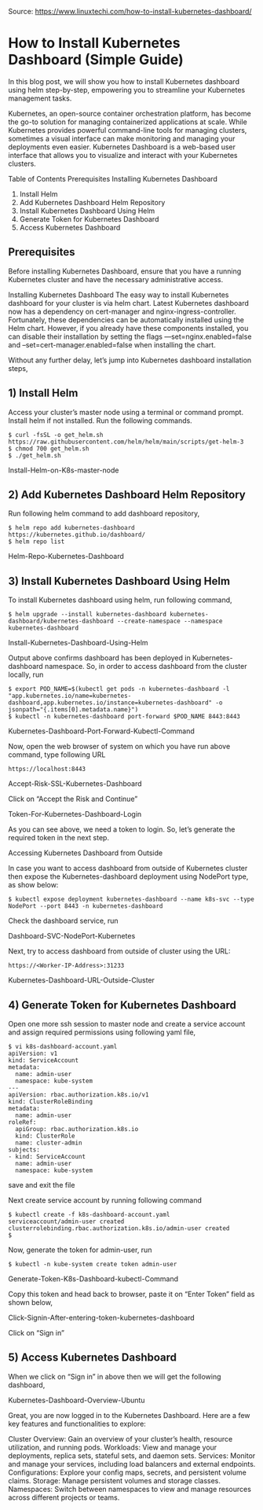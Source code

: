 Source: https://www.linuxtechi.com/how-to-install-kubernetes-dashboard/

# How to Install Kubernetes Dashboard (Simple Guide)
In this blog post, we will show you how to install Kubernetes dashboard using helm step-by-step, empowering you to streamline your Kubernetes management tasks.

Kubernetes, an open-source container orchestration platform, has become the go-to solution for managing containerized applications at scale. While Kubernetes provides powerful command-line tools for managing clusters, sometimes a visual interface can make monitoring and managing your deployments even easier. Kubernetes Dashboard is a web-based user interface that allows you to visualize and interact with your Kubernetes clusters.

Table of Contents
Prerequisites
Installing Kubernetes Dashboard
1) Install Helm
2) Add Kubernetes Dashboard Helm Repository
3) Install Kubernetes Dashboard Using Helm
4)  Generate Token for Kubernetes Dashboard
5) Access Kubernetes Dashboard

## Prerequisites
Before installing Kubernetes Dashboard, ensure that you have a running Kubernetes cluster and have the necessary administrative access.

Installing Kubernetes Dashboard
The easy way to install Kubernetes dashboard for your cluster is via helm chart. Latest Kubernetes dashboard now has a dependency on cert-manager and nginx-ingress-controller. Fortunately, these dependencies can be automatically installed using the Helm chart. However, if you already have these components installed, you can disable their installation by setting the flags —set=nginx.enabled=false and –set=cert-manager.enabled=false when installing the chart.

Without any further delay, let’s jump into Kubernetes dashboard installation steps,

## 1) Install Helm
Access your cluster’s master node using a terminal or command prompt. Install helm if not installed. Run the following commands.
```
$ curl -fsSL -o get_helm.sh https://raw.githubusercontent.com/helm/helm/main/scripts/get-helm-3
$ chmod 700 get_helm.sh
$ ./get_helm.sh
```
Install-Helm-on-K8s-master-node

## 2) Add Kubernetes Dashboard Helm Repository
Run following helm command to add dashboard repository,
```
$ helm repo add kubernetes-dashboard https://kubernetes.github.io/dashboard/
$ helm repo list
```
Helm-Repo-Kubernetes-Dashboard

## 3) Install Kubernetes Dashboard Using Helm
To install Kubernetes dashboard using helm, run following command,
```
$ helm upgrade --install kubernetes-dashboard kubernetes-dashboard/kubernetes-dashboard --create-namespace --namespace kubernetes-dashboard
```
Install-Kubernetes-Dashboard-Using-Helm

Output above confirms dashboard has been deployed in Kubernetes-dashboard namespace. So, in order to access dashboard from the cluster locally, run
```
$ export POD_NAME=$(kubectl get pods -n kubernetes-dashboard -l "app.kubernetes.io/name=kubernetes-dashboard,app.kubernetes.io/instance=kubernetes-dashboard" -o jsonpath="{.items[0].metadata.name}")
$ kubectl -n kubernetes-dashboard port-forward $POD_NAME 8443:8443
```
Kubernetes-Dashboard-Port-Forward-Kubectl-Command

Now, open the web browser of system on which you have run above command, type following URL
```
https://localhost:8443
```
Accept-Risk-SSL-Kubernetes-Dashboard

Click on “Accept the Risk and Continue”

Token-For-Kubernetes-Dashboard-Login

As you can see above, we need a token to login. So, let’s generate the required token in the next step.

Accessing Kubernetes Dashboard from Outside

In case you want to access dashboard from outside of Kubernetes cluster then expose the Kubernetes-dashboard deployment using NodePort type, as show below:
```
$ kubectl expose deployment kubernetes-dashboard --name k8s-svc --type NodePort --port 8443 -n kubernetes-dashboard
```
Check the dashboard service, run

Dashboard-SVC-NodePort-Kubernetes

Next, try to access dashboard from outside of cluster using the URL:
```
https://<Worker-IP-Address>:31233
```
Kubernetes-Dashboard-URL-Outside-Cluster

## 4)  Generate Token for Kubernetes Dashboard
Open one more ssh session to master node and create a service account and assign required permissions using following yaml file,
```
$ vi k8s-dashboard-account.yaml
apiVersion: v1
kind: ServiceAccount
metadata:
  name: admin-user
  namespace: kube-system
---
apiVersion: rbac.authorization.k8s.io/v1
kind: ClusterRoleBinding
metadata:
  name: admin-user
roleRef:
  apiGroup: rbac.authorization.k8s.io
  kind: ClusterRole
  name: cluster-admin
subjects:
- kind: ServiceAccount
  name: admin-user
  namespace: kube-system
```
save and exit the file

Next create service account by running following command
```
$ kubectl create -f k8s-dashboard-account.yaml
serviceaccount/admin-user created
clusterrolebinding.rbac.authorization.k8s.io/admin-user created
$
```
Now, generate the token for admin-user, run
```
$ kubectl -n kube-system create token admin-user
```
Generate-Token-K8s-Dashboard-kubectl-Command

Copy this token and head back to browser, paste it on “Enter Token” field as shown below,

Click-Signin-After-entering-token-kubernetes-dashboard

Click on “Sign in”

## 5) Access Kubernetes Dashboard
When we click on “Sign in” in above then we will get the following dashboard,

Kubernetes-Dashboard-Overview-Ubuntu

Great, you are now logged in to the Kubernetes Dashboard. Here are a few key features and functionalities to explore:

Cluster Overview: Gain an overview of your cluster’s health, resource utilization, and running pods.
Workloads: View and manage your deployments, replica sets, stateful sets, and daemon sets.
Services: Monitor and manage your services, including load balancers and external endpoints.
Configurations: Explore your config maps, secrets, and persistent volume claims.
Storage: Manage persistent volumes and storage classes.
Namespaces: Switch between namespaces to view and manage resources across different projects or teams.
